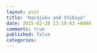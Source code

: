 ```yaml
---
layout: post
title: "Harajuku and Shibuya"
date: 2015-02-28 13:10:03 +0900
comments: true
published: false
categories: 
---
```

